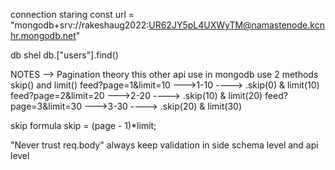 connection staring
const url = "mongodb+srv://rakeshaug2022:UR62JY5pL4UXWyTM@namastenode.kcnhr.mongodb.net"

db shel
db.["users"].find()

NOTES -->
Pagination theory
this other api use in mongodb use 2 methods skip() and limit()
feed?page=1&limit=10 --->1-10 ----> .skip(0) & limit(10)
feed?page=2&limit=20 --->2-20 ----> .skip(10) & limit(20)
feed?page=3&limit=30 --->3-30 ----> .skip(20) & limit(30)

skip formula
skip = (page - 1)\*limit;

"Never trust req.body" always keep validation in side schema level and api level
